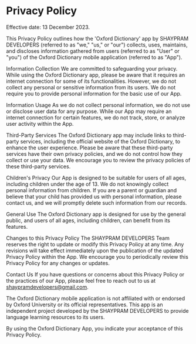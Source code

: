# Privacy Policy

Effective date: 13 December 2023.

This Privacy Policy outlines how the 'Oxford Dictionary' app by SHAYPRAM DEVELOPERS (referred to as "we," "us," or "our") collects, uses, maintains, and discloses information gathered from users (referred to as "User" or "you") of the Oxford Dictionary mobile application (referred to as "App").

Information Collection
We are committed to safeguarding your privacy. While using the Oxford Dictionary app, please be aware that it requires an internet connection for some of its functionalities. However, we do not collect any personal or sensitive information from its users. We do not require you to provide personal information for the basic use of our App.

Information Usage
As we do not collect personal information, we do not use or disclose user data for any purpose. While our App may require an internet connection for certain features, we do not track, store, or analyze user activity within the App.

Third-Party Services
The Oxford Dictionary app may include links to third-party services, including the official website of the Oxford Dictionary, to enhance the user experience. Please be aware that these third-party services have their own privacy policies, and we do not control how they collect or use your data. We encourage you to review the privacy policies of these third-party services.

Children's Privacy
Our App is designed to be suitable for users of all ages, including children under the age of 13. We do not knowingly collect personal information from children. If you are a parent or guardian and believe that your child has provided us with personal information, please contact us, and we will promptly delete such information from our records.

General Use
The Oxford Dictionary app is designed for use by the general public, and users of all ages, including children, can benefit from its features.

Changes to this Privacy Policy
The SHAYPRAM DEVELOPERS Team reserves the right to update or modify this Privacy Policy at any time. Any revisions will take effect immediately upon the publication of the updated Privacy Policy within the App. We encourage you to periodically review this Privacy Policy for any changes or updates.

Contact Us
If you have questions or concerns about this Privacy Policy or the practices of our App, please feel free to reach out to us at shaypramdevelopers@gmail.com.

The Oxford Dictionary mobile application is not affiliated with or endorsed by Oxford University or its official representatives. This app is an independent project developed by the SHAYPRAM DEVELOPERS to provide language learning resources to its users.

By using the Oxford Dictionary App, you indicate your acceptance of this Privacy Policy.
